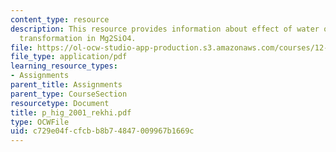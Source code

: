 ```yaml
---
content_type: resource
description: This resource provides information about effect of water on the spinel-postspinel
  transformation in Mg2SiO4.
file: https://ol-ocw-studio-app-production.s3.amazonaws.com/courses/12-581-phase-transitions-in-the-earths-interior-spring-2005/c729e04fcfcbb8b74847009967b1669c_p_hig_2001_rekhi.pdf
file_type: application/pdf
learning_resource_types:
- Assignments
parent_title: Assignments
parent_type: CourseSection
resourcetype: Document
title: p_hig_2001_rekhi.pdf
type: OCWFile
uid: c729e04f-cfcb-b8b7-4847-009967b1669c
---
```


